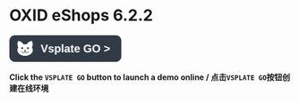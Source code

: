 # OXID eShops 6.2.2

<a href="https://www.vsplate.com/?docker-compose=https://github.com/vsplate/dcenvs/tree/master/oxideshop_ce/6.2.2/dc"><img alt="VSPLATE GO" src="https://raw.githubusercontent.com/vsplate/images/master/vsgo_btn.png" width="200px"></a>

**Click the `VSPLATE GO` button to launch a demo online / 点击`VSPLATE GO`按钮创建在线环境**
